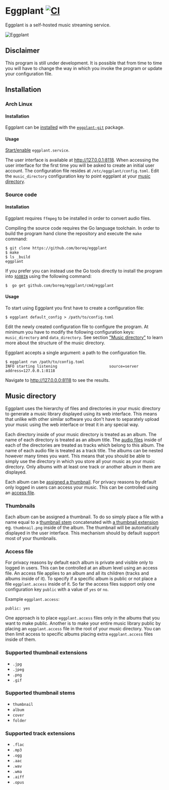 # Eggplant [![CI][ci-badge]][ci]

Eggplant is a self-hosted music streaming service.

![Eggplant][screenshot]

## Disclaimer

This program is still under development. It is possible that from time to time
you will have to change the way in which you invoke the program or update your
configuration file.

## Installation

### Arch Linux

#### Installation

Eggplant can be [installed][arch-install] with the
[`eggplant-git`][aur-eggplant-git] package.

#### Usage

[Start/enable][arch-start-enable] `eggplant.service`.

The user interface is available at http://127.0.0.1:8118. When accessing the
user interface for the first time you will be asked to create an initial user
account. The configuration file resides at `/etc/eggplant/config.toml`. Edit
the `music_directory` configuration key to point eggplant at your [music
directory][anchor-music-directory].

### Source code

#### Installation

Eggplant requires `ffmpeg` to be installed in order to convert audio files.

Compiling the source code requires the Go language toolchain. In order to
build the program hand clone the repository and execute the `make` command:

    $ git clone https://github.com/boreq/eggplant
    $ make
    $ ls _build
    eggplant

If you prefer you can instead use the Go tools directly to install the
program into [`$GOBIN`][go-get] using the following command:

    $  go get github.com/boreq/eggplant/cmd/eggplant

#### Usage

To start using Eggplant you first have to create a configuration file:

    $ eggplant default_config > /path/to/config.toml

Edit the newly created configuration file to configure the program. At
minimum you have to modify the following configuration keys:
`music_directory` and `data_directory`. See section ["Music
directory"][anchor-music-directory] to learn more about the structure of the
music directory.

Eggplant accepts a single argument: a path to the configuration file.

    $ eggplant run /path/to/config.toml
    INFO starting listening                       source=server address=127.0.0.1:8118

Navigate to http://127.0.0.0:8118 to see the results.

## Music directory

Eggplant uses the hierarchy of files and directories in your music directory to
generate a music library displayed using its web interface. This means that
unlike with other similar software you don't have to separately upload your
music using the web interface or treat it in any special way.

Each directory inside of your music directory is treated as an album. The
name of each directory is treated as an album title. The [audio
files][anchor-supported-track-extensions] inside of each of the directories
are treated as tracks which belong to this album. The name of each audio file
is treated as a track title. The albums can be nested however many times you
want. This means that you should be able to simply use the directory in which
you store all your music as your music directory. Only albums with at least
one track or another album in them are displayed.

Each album can be [assigned a thumbnail][anchor-thumbnails]. For privacy
reasons by default only logged in users can access your music. This can be
controlled using an [access file][anchor-access-file].

### Thumbnails

Each album can be assigned a thumbnail. To do so simply place a file with a
name equal to a [thumbnail stem][anchor-supported-thumbnail-extensions]
concatenated with [a thumbnail
extension][anchor-supported-thumbnail-extensions] eg. `thumbnail.png` inside
of the album. The thumbnail will be automatically displayed in the user
interface. This mechanism should by default support most of your thumbnails.

### Access file

For privacy reasons by default each album is private and visible only to
logged in users. This can be controlled at an album level using an access
file. An access file applies to an album and all its children (tracks and
albums inside of it). To specify if a specific album is public or not place a
file `eggplant.access` inside of it. So far the access files support only one
configuration key `public` with a value of `yes` or `no`.

Example `eggplant.access`:

```
public: yes
```

One approach is to place `eggplant.access` files only in the albums that you
want to make public. Another is to make your entire music library public by
placing an `eggplant.access` file in the root of your music directory. You
can then limit access to specific albums placing extra `eggplant.access`
files inside of them.

### Supported thumbnail extensions

- `.jpg`
- `.jpeg`
- `.png`
- `.gif`

### Supported thumbnail stems

- `thumbnail`
- `album`
- `cover`
- `folder`

### Supported track extensions

- `.flac`
- `.mp3`
- `.ogg`
- `.aac`
- `.wav`
- `.wma`
- `.aiff`
- `.opus`


[ci-badge]:https://github.com/boreq/eggplant/workflows/CI/badge.svg
[ci]:https://github.com/boreq/eggplant/actions
[screenshot]: https://user-images.githubusercontent.com/1935975/108577272-5bb61100-7318-11eb-8aba-5fcc0183b58c.png
[anchor-music-directory]: #music-directory
[anchor-supported-track-extensions]: #supported-track-extensions
[anchor-supported-thumbnail-extensions]: #supported-thumbnail-extensions
[anchor-supported-thumbnail-stems]: #supported-thumbnail-stems
[anchor-thumbnails]: #thumbnails
[anchor-access-file]: #access-file
[aur-eggplant-git]: https://aur.archlinux.org/packages/eggplant-git/
[go-get]: https://golang.org/cmd/go/#hdr-Add_dependencies_to_current_module_and_install_them
[arch-install]: https://wiki.archlinux.org/index.php/Install
[arch-start-enable]: https://wiki.archlinux.org/index.php/Start/enable
